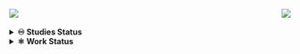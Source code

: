 <a href="#"><img src="https://readme-typing-svg.herokuapp.com?color=0094F5&lines=👋🏾+Hello,+World!;👨🏾‍🔬+Welcome+to+my+lab!;👨🏾‍💻+I+want+share+my+studies;💾+Feel+free+to+let+any+doubt;%7C"/></a> <!--<a href="#"><img height="27" src="https://github.com/IsaacAlves7/portfolio/blob/favicon/favicon.svg" align="right" title="🎉 NEW: Visit my portfolio website!"></a>--> <a href="#"><img src="https://visitor-badge.glitch.me/badge?page_id=isaacalves7.visitor-badge" align="right"/></a>

<details><summary><b title="(click to open)">♾️ Studies Status</b></summary>

<a href="https://github.com/IsaacAlves7"><img align="right" src="https://user-images.githubusercontent.com/61624336/116183082-a7f44780-a6f3-11eb-9365-2118e0f5b29b.png" width="177"></a>
  
I'm **[`Computer Science`](https://www.youtube.com/watch?v=SzJ46YA_RaA)** student at **UNESA**, **[`DevOps`](https://roadmap.sh/roadmaps/devops.png)** and **[`Full-Stack Developer`](https://pbs.twimg.com/media/E9c8-2EUcAQRBF1?format=jpg&name=large)**.
  
- 🍎 **Currently Studying:** DevOps, Digital Systems, Microcontrollers Programming, Cloud Computing, CyberSecurity, Mounting Language, Node.js, RubyOnRails, React.js and Java;   
- 🌈⃤  &nbsp;**Focusing**: Full-Stack development;
- 🔭 **Colaborating**: HeadMind Partners Brasil.
 
Challenges bring personal growth and that's as the brillant scientist Isaac Newton said:

<blockquote>
  "If i have seen further than others, it is by standing upon the shoulders of giants." <br \>
  <i>Sir Isaac Newton</i>
</blockquote>
  
</details>

<details><summary><b title="(click to open)">⚛️ Work Status</b></summary>     
  <div align="center">
<a href="https://github.com/IsaacAlves7"><img height="177" src="https://user-images.githubusercontent.com/61624336/115090011-0fd3b280-9eea-11eb-85ed-cd4ff8874740.png"></a>
    
<img src="https://github-readme-stats.vercel.app/api/top-langs/?username=IsaacAlves7&theme=default" height="170em">
    
<img src="https://github-readme-stats.vercel.app/api?username=IsaacAlves7&theme=default" height="170em">
        
  </div>
  
<div align="center"><a href="https://github.com/IsaacAlves7">
  
![Snake animation](https://raw.githubusercontent.com/IsaacAlves7/IsaacAlves7/27423a6116585256c6fb97ab8b4c401de3c5fdfc/github-contribution-grid-snake.svg)

  </a></div>
</details>

